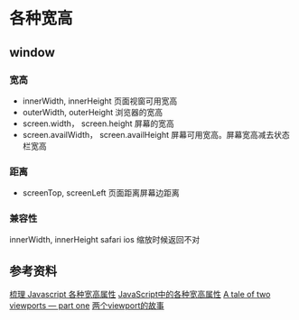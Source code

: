 # 各种宽高

## window
### 宽高
- innerWidth, innerHeight 页面视窗可用宽高
- outerWidth, outerHeight 浏览器的宽高
- screen.width， screen.height 屏幕的宽高
- screen.availWidth， screen.availHeight 屏幕可用宽高。屏幕宽高减去状态栏宽高

### 距离
- screenTop, screenLeft 页面距离屏幕边距离

### 兼容性
innerWidth, innerHeight safari ios 缩放时候返回不对








## 参考资料
[梳理 Javascript 各种宽高属性](https://juejin.cn/post/6844903454993809415)
[JavaScript中的各种宽高属性](https://segmentfault.com/a/1190000007515034)
[A tale of two viewports — part one](https://www.quirksmode.org/mobile/viewports.html)
[两个viewport的故事](https://hongfanqie.github.io/viewports/2.html)


